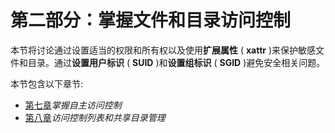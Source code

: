 # 第二部分：掌握文件和目录访问控制

本节将讨论通过设置适当的权限和所有权以及使用**扩展属性** ( **xattr** )来保护敏感文件和目录。通过**设置用户标识** ( **SUID** )和**设置组标识** ( **SGID** )避免安全相关问题。

本节包含以下章节:

*   [第七章](07.html)*掌握自主访问控制*
*   [第八章](08.html)*访问控制列表和共享目录管理*